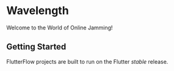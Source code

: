# Wavelength


Welcome to the World of Online Jamming!


## Getting Started

FlutterFlow projects are built to run on the Flutter _stable_ release.
